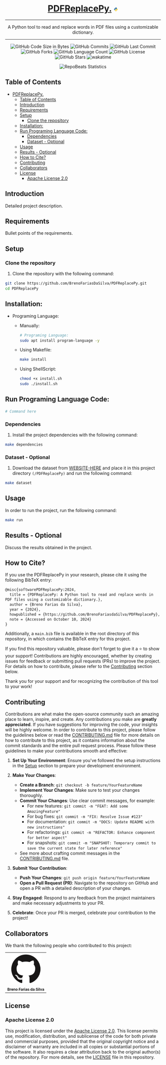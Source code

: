 <div align="center">
  
# [PDFReplacePy.](https://github.com/BrenoFariasdaSilva/PDFReplacePy) <img src="https://github.com/devicons/devicon/blob/master/icons/python/python-original.svg"  width="3%" height="3%">

</div>

<div align="center">
  
---

A Python tool to read and replace words in PDF files using a customizable dictionary.
  
---

</div>

<div align="center">

![GitHub Code Size in Bytes](https://img.shields.io/github/languages/code-size/BrenoFariasdaSilva/PDFReplacePy)
![GitHub Commits](https://img.shields.io/github/commit-activity/t/BrenoFariasDaSilva/PDFReplacePy/main)
![GitHub Last Commit](https://img.shields.io/github/last-commit/BrenoFariasdaSilva/PDFReplacePy)
![GitHub Forks](https://img.shields.io/github/forks/BrenoFariasDaSilva/PDFReplacePy)
![GitHub Language Count](https://img.shields.io/github/languages/count/BrenoFariasDaSilva/PDFReplacePy)
![GitHub License](https://img.shields.io/github/license/BrenoFariasdaSilva/PDFReplacePy)
![GitHub Stars](https://img.shields.io/github/stars/BrenoFariasdaSilva/PDFReplacePy)
![wakatime](https://wakatime.com/badge/github/BrenoFariasdaSilva/PDFReplacePy.svg)

</div>

<div align="center">
  
![RepoBeats Statistics](RepoBeats-SVG-URL "Repobeats analytics image")

</div>

## Table of Contents
- [PDFReplacePy. ](#pdfreplacepy-)
  - [Table of Contents](#table-of-contents)
  - [Introduction](#introduction)
  - [Requirements](#requirements)
  - [Setup](#setup)
    - [Clone the repository](#clone-the-repository)
  - [Installation:](#installation)
  - [Run Programing Language Code:](#run-programing-language-code)
    - [Dependencies](#dependencies)
    - [Dataset - Optional](#dataset---optional)
  - [Usage](#usage)
  - [Results - Optional](#results---optional)
  - [How to Cite?](#how-to-cite)
  - [Contributing](#contributing)
  - [Collaborators](#collaborators)
  - [License](#license)
    - [Apache License 2.0](#apache-license-20)

## Introduction

Detailed project description.

## Requirements

Bullet points of the requirements.

## Setup

### Clone the repository

1. Clone the repository with the following command:

```bash
git clone https://github.com/BrenoFariasDaSilva/PDFReplacePy.git
cd PDFReplacePy
```

## Installation:
* Programing Language:

	* Manually:
		```bash
		# Programing Language:
		sudo apt install program-language -y
		```

  * Using Makefile:
    ```bash
    make install
    ```

  * Using ShellScript:
    ```bash
    chmod +x install.sh
    sudo ./install.sh
    ```  

## Run Programing Language Code:
```bash
# Command here 
```

### Dependencies

1. Install the project dependencies with the following command:

```bash
make dependencies
```

### Dataset - Optional

1. Download the dataset from [WEBSITE-HERE]() and place it in this project directory `(/PDFReplacePy)` and run the following command:

```bash
make dataset
```

## Usage

In order to run the project, run the following command:

```bash
make run
```

## Results - Optional

Discuss the results obtained in the project.

## How to Cite?

If you use the PDFReplacePy in your research, please cite it using the following BibTeX entry:

```
@misc{softwarePDFReplacePy:2024,
  title = {PDFReplacePy: A Python tool to read and replace words in PDF files using a customizable dictionary.},
  author = {Breno Farias da Silva},
  year = {2024},
  howpublished = {https://github.com/BrenoFariasdaSilva/PDFReplacePy},
  note = {Accessed on October 10, 2024}
}
```

Additionally, a `main.bib` file is available in the root directory of this repository, in which contains the BibTeX entry for this project.

If you find this repository valuable, please don't forget to give it a ⭐ to show your support! Contributions are highly encouraged, whether by creating issues for feedback or submitting pull requests (PRs) to improve the project. For details on how to contribute, please refer to the [Contributing](#contributing) section below.

Thank you for your support and for recognizing the contribution of this tool to your work!

## Contributing

Contributions are what make the open-source community such an amazing place to learn, inspire, and create. Any contributions you make are **greatly appreciated**. If you have suggestions for improving the code, your insights will be highly welcome.
In order to contribute to this project, please follow the guidelines below or read the [CONTRIBUTING.md](CONTRIBUTING.md) file for more details on how to contribute to this project, as it contains information about the commit standards and the entire pull request process.
Please follow these guidelines to make your contributions smooth and effective:

1. **Set Up Your Environment**: Ensure you've followed the setup instructions in the [Setup](#setup) section to prepare your development environment.

2. **Make Your Changes**:
   - **Create a Branch**: `git checkout -b feature/YourFeatureName`
   - **Implement Your Changes**: Make sure to test your changes thoroughly.
   - **Commit Your Changes**: Use clear commit messages, for example:
     - For new features: `git commit -m "FEAT: Add some AmazingFeature"`
     - For bug fixes: `git commit -m "FIX: Resolve Issue #123"`
     - For documentation: `git commit -m "DOCS: Update README with new instructions"`
     - For refactorings: `git commit -m "REFACTOR: Enhance component for better aspect"`
     - For snapshots: `git commit -m "SNAPSHOT: Temporary commit to save the current state for later reference"`
   - See more about crafting commit messages in the [CONTRIBUTING.md](CONTRIBUTING.md) file.

3. **Submit Your Contribution**:
   - **Push Your Changes**: `git push origin feature/YourFeatureName`
   - **Open a Pull Request (PR)**: Navigate to the repository on GitHub and open a PR with a detailed description of your changes.

4. **Stay Engaged**: Respond to any feedback from the project maintainers and make necessary adjustments to your PR.

5. **Celebrate**: Once your PR is merged, celebrate your contribution to the project!

## Collaborators

We thank the following people who contributed to this project:

<table>
  <tr>
    <td align="center">
      <a href="#" title="defina o titulo do link">
        <img src="https://github.com/BrenoFariasdaSilva/PDFReplacePy/blob/main/.assets/Images/Github.svg" width="100px;" alt="My Profile Picture"/><br>
        <sub>
          <b>Breno Farias da Silva</b>
        </sub>
      </a>
    </td>
  </tr>
</table>

## License

### Apache License 2.0

This project is licensed under the [Apache License 2.0](LICENSE). This license permits use, modification, distribution, and sublicense of the code for both private and commercial purposes, provided that the original copyright notice and a disclaimer of warranty are included in all copies or substantial portions of the software. It also requires a clear attribution back to the original author(s) of the repository. For more details, see the [LICENSE](LICENSE) file in this repository.
